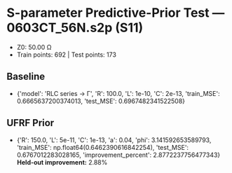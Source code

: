 # S-parameter Predictive-Prior Test — 0603CT_56N.s2p (S11)
- Z0: 50.00 Ω
- Train points: 692  |  Test points: 173

## Baseline
- {'model': 'RLC series -> Γ', 'R': 100.0, 'L': 1e-10, 'C': 2e-13, 'train_MSE': 0.6665637200374013, 'test_MSE': 0.6967482341522508}

## UFRF Prior
- {'R': 150.0, 'L': 5e-11, 'C': 1e-13, 'a': 0.04, 'phi': 3.141592653589793, 'train_MSE': np.float64(0.6462390616842254), 'test_MSE': 0.6767012283028165, 'improvement_percent': 2.8772237756477343}
**Held-out improvement:** 2.88%